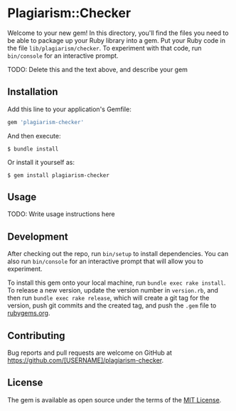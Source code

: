 # Plagiarism::Checker

Welcome to your new gem! In this directory, you'll find the files you need to be able to package up your Ruby library into a gem. Put your Ruby code in the file `lib/plagiarism/checker`. To experiment with that code, run `bin/console` for an interactive prompt.

TODO: Delete this and the text above, and describe your gem

## Installation

Add this line to your application's Gemfile:

```ruby
gem 'plagiarism-checker'
```

And then execute:

    $ bundle install

Or install it yourself as:

    $ gem install plagiarism-checker

## Usage

TODO: Write usage instructions here

## Development

After checking out the repo, run `bin/setup` to install dependencies. You can also run `bin/console` for an interactive prompt that will allow you to experiment.

To install this gem onto your local machine, run `bundle exec rake install`. To release a new version, update the version number in `version.rb`, and then run `bundle exec rake release`, which will create a git tag for the version, push git commits and the created tag, and push the `.gem` file to [rubygems.org](https://rubygems.org).

## Contributing

Bug reports and pull requests are welcome on GitHub at https://github.com/[USERNAME]/plagiarism-checker.

## License

The gem is available as open source under the terms of the [MIT License](https://opensource.org/licenses/MIT).
